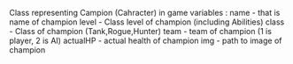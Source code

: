 Class representing Campion (Cahracter) in game
variables :
		name - that is name of champion
		level - Class level of champion (including Abilities)
		class - Class of champion (Tank,Rogue,Hunter)
		team - team of champion (1 is player, 2 is AI)
		actualHP - actual health of champion
		img - path to image of champion